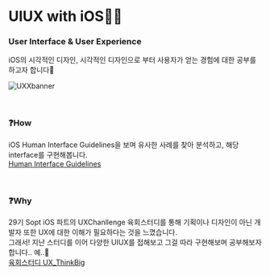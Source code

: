 # UIUX with iOS🙋‍♀️
### User Interface & User Experience <br>
iOS의 시각적인 디자인, 시각적인 디자인으로 부터 사용자가 얻는 경험에 대한 공부를 하고자 합니다🍎
<!-- <img src="https://user-images.githubusercontent.com/81167570/153697901-0d25d58e-0d15-4ef3-a32d-4e987b27f8df.png"/> -->
![UXXbanner](https://user-images.githubusercontent.com/81167570/153698146-c154e824-ed1a-44b9-8172-3bd556350a75.png)

<br>

### ❓How
iOS Human Interface Guidelines을 보며 유사한 사례를 찾아 분석하고, 해당 interface를 구현해봅니다.   
[Human Interface Guidelines](https://developer.apple.com/design/human-interface-guidelines/)

<br>

### ❓Why
29기 Sopt iOS 파트의 UXChanllenge 육회스터디를 통해 
기획이나 디자인이 아닌 개발자 또한 UX에 대한 이해가 필요하다는 것을 느꼈습니다.   
그래서! 지난 스터디를 이어 다양한 UIUX를 접해보고 그걸 따라 구현해보며 공부해보자 합니다.. 예..🧱     
[육회스터디 UX_ThinkBig](https://github.com/UXThinkBig/UX_ThinkBig)
